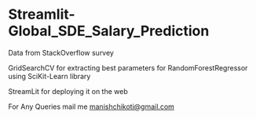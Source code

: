 # Streamlit-Global_SDE_Salary_Prediction

Data from StackOverflow survey 

GridSearchCV for extracting best parameters for RandomForestRegressor using SciKit-Learn library

StreamLit for deploying it on the web 

For Any Queries mail me manishchikoti@gmail.com
